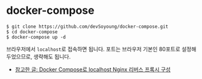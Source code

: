 # docker-compose

```
$ git clone https://github.com/devSoyoung/docker-compose.git
$ cd docker-compose
$ docker-compose up -d
```

브라우저에서 `localhost`로 접속하면 됩니다. 포트는 브라우저 기본인 80포트로 설정해두었으므로, 생략해도 됩니다.

* [참고한 글: Docker Compose로 localhost Nginx 리버스 프록시 구성](https://medium.com/sjk5766/docker-compose%EB%A1%9C-localhost-nginx-%EB%A6%AC%EB%B2%84%EC%8A%A4-%ED%94%84%EB%A1%9D%EC%8B%9C-%EA%B5%AC%EC%84%B1-8214d41a94fc)